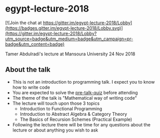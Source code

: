 # egypt-lecture-2018

[![Join the chat at https://gitter.im/egypt-lecture-2018/Lobby](https://badges.gitter.im/egypt-lecture-2018/Lobby.svg)](https://gitter.im/egypt-lecture-2018/Lobby?utm_source=badge&utm_medium=badge&utm_campaign=pr-badge&utm_content=badge)

Tamer Abdulradi's lecture at Mansoura University 24 Nov 2018

## About the talk
 - This is not an introduction to programming talk. I expect you to know how to write code
 - You are expected to solve the [pre-talk-quiz](/pre-talk-quiz) before attending
 - The theme of the talk is "Mathematical way of writing code"
 - The lecture will touch upon those 3 topics
   - Introduction to Functional Programming
   - Introduction to Abstract Algebra & Category Theory
   - The Basics of Recursion Schemes (Practical Example)
 - Following the lecture there will be time for any questions about the lecture or about anything you wish to ask 


